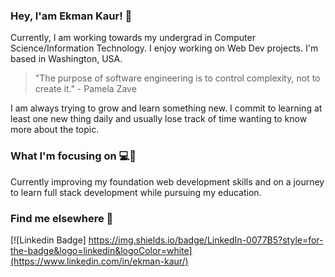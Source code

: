 ### Hey, I'am Ekman Kaur! 👏

Currently, I am working towards my undergrad in Computer Science/Information Technology. I enjoy working on Web Dev projects. I'm based in Washington, USA.

> "The purpose of software engineering is to control complexity, not to create it." - Pamela Zave

I am always trying to grow and learn something new. I commit to learning at least one new thing daily and usually lose track of time wanting to know more about the topic. 

### What I'm focusing on 💻📒

Currently improving my foundation web development skills and on a journey to learn full stack development while pursuing my education. 

### Find me elsewhere 🔗
[![Linkedin Badge] https://img.shields.io/badge/LinkedIn-0077B5?style=for-the-badge&logo=linkedin&logoColor=white](https://www.linkedin.com/in/ekman-kaur/)
